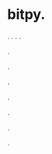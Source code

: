 # bitpy.
.
.
.
.












.






















































.
























.



























.

















































































.































































.




















.
